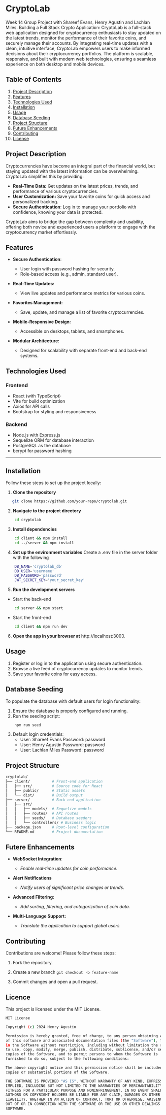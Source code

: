 # **CryptoLab**
Week 14 Group Project with Shareef Evans, Henry Agustin and Lachlan Miles. Building a Full Stack Crypto Application: CryptoLab is a full-stack web application designed for cryptocurrency enthusiasts to stay updated on the latest trends, monitor the performance of their favorite coins, and securely manage their accounts. By integrating real-time updates with a clean, intuitive interface, CryptoLab empowers users to make informed decisions about their cryptocurrency portfolios. The platform is scalable, responsive, and built with modern web technologies, ensuring a seamless experience on both desktop and mobile devices.

## **Table of Contents**

1. [Project Description](#project-description)
2. [Features](#features)
3. [Technologies Used](#technologies-used)
4. [Installation](#installation)
5. [Usage](#usage)
6. [Database Seeding](#database-seeding)
7. [Project Structure](#project-structure)
8. [Future Enhancements](#future-enhancements)
9. [Contributing](#contributing)
10. [License](#license)

## **Project Description**

Cryptocurrencies have become an integral part of the financial world, but staying updated with the latest information can be overwhelming. CryptoLab simplifies this by providing:
- **Real-Time Data:** Get updates on the latest prices, trends, and performance of various cryptocurrencies.
- **User Customization:** Save your favorite coins for quick access and personalized tracking.
- **Secure Authentication:** Log in to manage your portfolio with confidence, knowing your data is protected.

CryptoLab aims to bridge the gap between complexity and usability, offering both novice and experienced users a platform to engage with the cryptocurrency market effortlessly.

## **Features**

- **Secure Authentication:** 
  - User login with password hashing for security.
  - Role-based access (e.g., admin, standard user).

- **Real-Time Updates:**
  - View live updates and performance metrics for various coins.

- **Favorites Management:**
  - Save, update, and manage a list of favorite cryptocurrencies.

- **Mobile-Responsive Design:**
  - Accessible on desktops, tablets, and smartphones.

- **Modular Architecture:**
  - Designed for scalability with separate front-end and back-end systems.



## **Technologies Used**

### **Frontend**
- React (with TypeScript)
- Vite for build optimization
- Axios for API calls
- Bootstrap for styling and responsiveness

### **Backend**
- Node.js with Express.js
- Sequelize ORM for database interaction
- PostgreSQL as the database
- bcrypt for password hashing

---

## **Installation**

Follow these steps to set up the project locally:

1. **Clone the repository**
```bash
   git clone https://github.com/your-repo/cryptolab.git
```

2. **Navigate to the project directory**
```bash
    cd cryptolab
```

3. **Install dependencies**
```bash
    cd client && npm install
    cd ../server && npm install
```

4. **Set up the environment variables**
Create a .env file in the server folder with the following
```bash
    DB_NAME='cryptolab_db'
    DB_USER='username'
    DB_PASSWORD='password'
    JWT_SECRET_KEY='your_secret_key'
```

5. **Run the development servers**
- Start the back-end
```bash
    cd server && npm start
```
- Start the front-end
```bash
    cd client && npm run dev
```

6. **Open the app in your browser at** http://localhost:3000.

## Usage
1. Register or log in to the application using secure authentication.
2. Browse a live feed of cryptocurrency updates to monitor trends.
3. Save your favorite coins for easy access.

## **Database Seeding**
To populate the database with default users for login functionality:

1. Ensure the database is properly configured and running.
2. Run the seeding script:
```bash
    npm run seed
```
3. Default login credentials:
    - User: Shareef Evans Password: password
    - User: Henry Agustin Password: password
    - User: Lachlan Miles Password: password

## Project Structure
```bash
cryptolab/
├── client/          # Front-end application
│   ├── src/         # Source code for React
│   ├── public/      # Static assets
│   └── dist/        # Build output
├── server/          # Back-end application
│   ├── src/
│   │   ├── models/  # Sequelize models
│   │   ├── routes/  # API routes
│   │   ├── seeds/   # Database seeders
│   │   └── controllers/ # Business logic
├── package.json     # Root-level configuration
└── README.md        # Project documentation
```

## Futere Enhancements
- **WebSocket Integration:**
    - *Enable real-time updates for coin performance.*

- **Alert Notifications**
    - *Notify users of significant price changes or trends.*

- **Advanced Filtering:**
    - *Add sorting, filtering, and categorization of coin data.*

- **Multi-Language Support:**
    - *Translate the application to support global users.*

## **Contributing**
Contributions are welcome! Please follow these steps:
1. Fork the repository.
    
2. Create a new branch
  ```git checkout -b feature-name ```
    
3. Commit changes and open a pull request.

## **Licence**
This project is licensed under the MIT License.
```bash
MIT License

Copyright (c) 2024 Henry Agustin

Permission is hereby granted, free of charge, to any person obtaining a copy
of this software and associated documentation files (the "Software"), to deal
in the Software without restriction, including without limitation the rights
to use, copy, modify, merge, publish, distribute, sublicense, and/or sell
copies of the Software, and to permit persons to whom the Software is
furnished to do so, subject to the following conditions:

The above copyright notice and this permission notice shall be included in all
copies or substantial portions of the Software.

THE SOFTWARE IS PROVIDED "AS IS", WITHOUT WARRANTY OF ANY KIND, EXPRESS OR
IMPLIED, INCLUDING BUT NOT LIMITED TO THE WARRANTIES OF MERCHANTABILITY,
FITNESS FOR A PARTICULAR PURPOSE AND NONINFRINGEMENT. IN NO EVENT SHALL THE
AUTHORS OR COPYRIGHT HOLDERS BE LIABLE FOR ANY CLAIM, DAMAGES OR OTHER
LIABILITY, WHETHER IN AN ACTION OF CONTRACT, TORT OR OTHERWISE, ARISING FROM,
OUT OF OR IN CONNECTION WITH THE SOFTWARE OR THE USE OR OTHER DEALINGS IN THE
SOFTWARE.
```